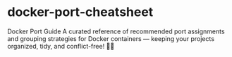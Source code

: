 # docker-port-cheatsheet
Docker Port Guide A curated reference of recommended port assignments and grouping strategies for Docker containers — keeping your projects organized, tidy, and conflict-free! 🚀🔧
